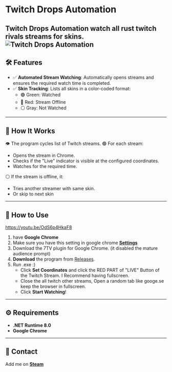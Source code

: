 # Twitch Drops Automation

**Twitch Drops Automation** watch all rust twitch rivals streams for skins.
![Twitch Drops Automation](https://media.discordapp.net/attachments/797746748558147605/1316180027863208007/image.png?ex=675a1bac&is=6758ca2c&hm=11065a49ee3877d8f6f2637e478580771bb3c13a102115f8c102003a59442135&=&format=webp&quality=lossless)
---

## 🛠️ Features

- ✅ **Automated Stream Watching**: Automatically opens streams and ensures the required watch time is completed.
- ✅ **Skin Tracking**: Lists all skins in a color-coded format:
  - 🟢 Green: Watched
  - 🔴 Red: Stream Offline
  - ⚪ Gray: Not Watched

---

## 🚀 How It Works

👁️ The program cycles list of Twitch streams.
🟢 For each stream:
- Opens the stream in Chrome.
- Checks if the "Live" indicator is visible at the configured coordinates.
- Watches for the required time.

⚪ If the stream is offline, it:
- Tries another streamer with same skin.
- Or skip to next skin

---

## 💾 How to Use
https://youtu.be/OdS6p4HkaF8
1. have **Google Chrome**
2. Make sure you have this setting in google chrome **[Settings](https://cdn.discordapp.com/attachments/797746748558147605/1316184115988398101/image.png?ex=675a1f7a&is=6758cdfa&hm=5c8052937ad6c753a8788d34013e81b725ce0f3c30a2aecb58b34dc8f25bfc07&)**
3. Download the 7TV plugin for Google Chrome. (it disabled the mature audience prompt)
4. **Download** the program from [Releases]([[https://github.com/your-repo/twitch-drops/releases](https://github.com/erik429/Twitch-Drops/releases/tag/Bot](https://github.com/erik429/Twitch-Drops/releases/tag/bot))).
5. Run .exe :)
   - Click **Set Coordinates** and click the RED PART of "LIVE" Button of the Twitch Stream. I Recommend having fullscreen.
   - Close the all twitch other streams, Open a random tab like googe.se keep the browser in fullscreen.
   - Click **Start Watching**!

---

## ⚙️ Requirements

- **.NET Runtime 8.0**
- **Google Chrome**

---

## 🤝 Contact

Add me on **[Steam](https://steamcommunity.com/id/34211155035578432/)**
